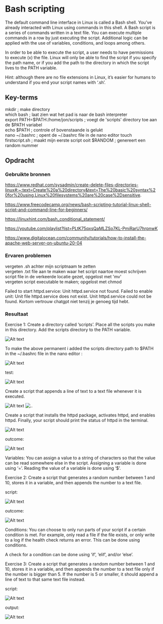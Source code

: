 # Bash scripting
The default command line interface in Linux is called a Bash shell. You’ve already interacted with Linux using commands in this shell.
A Bash script is a series of commands written in a text file. You can execute multiple commands in a row by just executing the script.
Additional logic can be applied with the use of variables, conditions, and loops among others.

In order to be able to execute the script, a user needs to have permissions to execute (x) the file.
Linux will only be able to find the script if you specify the path name, or if you add the path to the directory in which the script lives to the PATH variable.

Hint: although there are no file extensions in Linux, it’s easier for humans to understand if you end your script names with ‘.sh’.

## Key-terms

mkdir ; make directory  
which bash ; laat zien wat het pad is naar de bash interpreter  
export PATH=$PATH:/home/jon/scripts ; voegt de 'scripts' directory toe aan de $PATH variabel  
echo $PATH ; controle of bovenstaande is gelukt  
nano ~/.bashrc ; opent de ~/.bashrc file in de nano editor 
touch firstscript.sh ; maakt mijn eerste script ooit
$RANDOM ; genereert een random nummer 

 

## Opdracht
### Gebruikte bronnen

https://www.redhat.com/sysadmin/create-delete-files-directories-linux#:~:text=Create%20a%20directory&text=The%20basic%20syntax%20for%20using,Linux%20filesystems%20are%20case%2Dsensitive.

https://www.freecodecamp.org/news/bash-scripting-tutorial-linux-shell-script-and-command-line-for-beginners/

https://linuxhint.com/bash_conditional_statement/

https://youtube.com/playlist?list=PLtK75qxsQaMLZSo7KL-PmiRarU7hrpnwK

https://www.digitalocean.com/community/tutorials/how-to-install-the-apache-web-server-on-ubuntu-20-04

### Ervaren problemen
vergeten .sh achter mijn scriptnaam te zetten  
vergeten .txt file aan te maken waar het script naartoe moest schrijven  
script file in de verkeerde locatie gezet, opgelost met 'mv'  
vergeten script executable te maken; opgelost met chmod  

Failed to start httpd.service: Unit httpd.service not found.
Failed to enable unit: Unit file httpd.service does not exist.
Unit httpd.service could not be found. Kortom vertrouw chatgpt niet tenzij je genoeg tijd hebt.



### Resultaat

Exercise 1:
Create a directory called ‘scripts’. Place all the scripts you make in this directory.
Add the scripts directory to the PATH variable.

![Alt text](../00_includes/Bashex1.1.PNG)

To make the above permanent i added the scripts directory path to $PATH in the ~/.bashrc file in the nano editor  : 

![Alt text](../00_includes/Bashex1.2.PNG)

test:

![Alt text](../00_includes/Bash1.test.PNG)

Create a script that appends a line of text to a text file whenever it is executed.

![Alt text](../00_includes/Bashex1.3.PNG)
![..](../00_includes/Bashex1.3a.PNG)  

Create a script that installs the httpd package, activates httpd, and enables httpd. Finally, your script should print the status of httpd in the terminal.

![Alt text](../00_includes/Bashex1.4apachescript.PNG)

outcome:

![Alt text](../00_includes/Bashex1.4.PNG)

Variables:
You can assign a value to a string of characters so that the value can be read somewhere else in the script.
Assigning a variable is done using ‘=’.
Reading the value of a variable is done using ‘$<insert variable name here>’.

Exercise 2:
Create a script that generates a random number between 1 and 10, stores it in a variable, and then appends the number to a text file.

script:

![Alt text](../00_includes/Bashex2script.PNG)

outcome:

![Alt text](../00_includes/Bashex2.PNG)

Conditions:
You can choose to only run parts of your script if a certain condition is met. For example, only read a file if the file exists, or only write to a log if the health check returns an error. This can be done using conditions.

A check for a condition can be done using ‘if’, ‘elif’, and/or ‘else’.

Exercise 3:
Create a script that generates a random number between 1 and 10, stores it in a variable, and then appends the number to a text file only if the number is bigger than 5. If the number is 5 or smaller, it should append a line of text to that same text file instead.

script:

![Alt text](../00_includes/Bashex3.PNG)

output:

![Alt text](../00_includes/Bashex3output.PNG)
